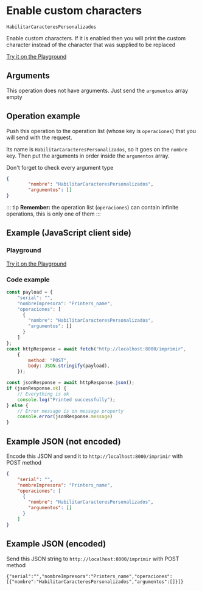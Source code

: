 # Enable custom characters

`HabilitarCaracteresPersonalizados`

Enable custom characters. If it is enabled then you will print the custom character instead of the character that was supplied to be replaced







[Try it on the Playground](../playground.md?operacion=HabilitarCaracteresPersonalizados)

## Arguments
This operation does not have arguments. Just send the `argumentos` array empty

## Operation example


Push this operation to the operation list (whose key is `operaciones`) that you will send with the request.

Its name is `HabilitarCaracteresPersonalizados`, so it goes on the `nombre` key. Then put the arguments in order
inside the `argumentos` array.

Don't forget to check every argument type



```json
{
        "nombre": "HabilitarCaracteresPersonalizados",
        "argumentos": []
}
```

::: tip
**Remember:** the operation list (`operaciones`) can contain infinite operations, this is only one of them
:::

## Example (JavaScript client side)

### Playground
[Try it on the Playground](../playground.md?operacion=HabilitarCaracteresPersonalizados)

<Playground urlBase=".." nombreOperacion="HabilitarCaracteresPersonalizados" :ocultarOperacionesDisponibles="true"/>

### Code example
```js
const payload = {
    "serial": "",
    "nombreImpresora": "Printers_name",
    "operaciones": [
      {
        "nombre": "HabilitarCaracteresPersonalizados",
        "argumentos": []
      }
    ]
};
const httpResponse = await fetch("http://localhost:8000/imprimir",
    {
        method: "POST",
        body: JSON.stringify(payload),
    });

const jsonResponse = await httpResponse.json();
if (jsonResponse.ok) {
    // Everything is ok
    console.log("Printed successfully");
} else {
    // Error message is on message property
    console.error(jsonResponse.message)
}
```

## Example JSON (not encoded)

Encode this JSON and send it to `http://localhost:8000/imprimir` with POST method

```json
{
    "serial": "",
    "nombreImpresora": "Printers_name",
    "operaciones": [
      {
        "nombre": "HabilitarCaracteresPersonalizados",
        "argumentos": []
      }
    ]
}
```

## Example JSON (encoded)

Send this JSON string to `http://localhost:8000/imprimir` with POST method

```
{"serial":"","nombreImpresora":"Printers_name","operaciones":[{"nombre":"HabilitarCaracteresPersonalizados","argumentos":[]}]}
```
